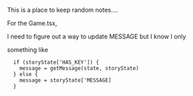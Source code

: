 This is a place to keep random notes....


For the Game.tsx,

I need to figure out a way to update MESSAGE but I know I only

something like

```
  if (storyState['HAS_KEY']) {
    message = getMessage(state, storyState)
  } else {
    message = storyState['MESSAGE]
  }
```